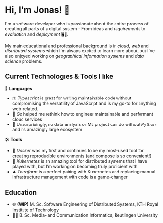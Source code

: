# Hi, I'm Jonas! 👋

I'm a software developer who is passionate about the entire process of creating all parts of a digital system -
From ideas and _requirements_ to _evaluation_ and _deployment_ 🖥️📄.

My main educational and professional background is in _cloud_, _web_ and _distributed systems_ which I'm always excited
to learn more about, but I've also enjoyed working on _geographical information systems_ and _data science_ problems.

## Current Technologies & Tools I like
🔣 **Languages**
- 🇹 _Typescript_ is great for writing maintainable code without compromising the versatility of JavaScript and is my go-to for anything web-related.
- 🐹 _Go_ helped me rethink how to engineer maintainable and performant cloud services
- 🐍 Unsurprisingly, no data analysis or ML project can do without _Python_ and its amazingly large ecosystem

🛠️ **Tools**
- 🐋 _Docker_ was my first and continues to be my most-used tool for creating reproducible environments (and compose is so convenient!)
- 🛞 _Kubernetes_ is an amazing tool for distributed systems that I have played with, but I'm working on becoming truly proficient with
- ⛰️ _Terraform_ is a perfect pairing with Kubernetes and replacing manual infrastructure management with code is a game-changer

## Education
- 🌐 **(WIP)** M. Sc. Software Engineering of Distributed Systems, KTH Royal Institute of Technology
- 👨‍💻 B. Sc. Media- and Communication Informatics, Reutlingen University
